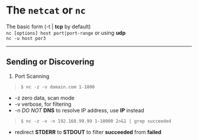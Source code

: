 # The `netcat` or `nc`
The basic form (-t | __tcp__ by default)  
`nc [options] host port|port-range`
or using __udp__  
`nc -u host por3`

---

## Sending or Discovering

1. Port Scanning  
>`$ nc -z -v domain.com 1-1000`
* -z zero data, scan mode
* -v verbose, for filtering
* -n _DO NOT_ __DNS__ to resolve IP address, use __IP__ instead  

>`$ nc -z -v -n 192.168.99.99 1-10000 2>&1 | grep succeeded`  
* redirect **STDERR** to **STDOUT** to filter **succeeded** from **failed**  

[tutor-1]: https://www.digitalocean.com/community/tutorials/how-to-use-netcat-to-establish-and-test-tcp-and-udp-connections-on-a-vps